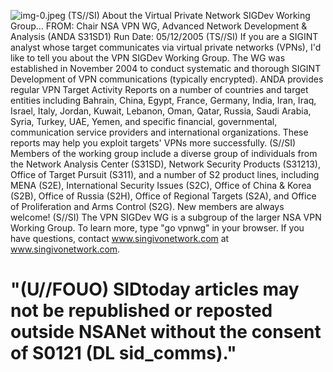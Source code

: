 ![img-0.jpeg](img-0.jpeg)
(TS//SI) About the Virtual Private Network SIGDev Working Group...
FROM:
Chair NSA VPN WG, Advanced Network Development \& Analysis (ANDA S31SD1)
Run Date: 05/12/2005
(TS//SI) If you are a SIGINT analyst whose target communicates via virtual private networks (VPNs), I'd like to tell you about the VPN SIGDev Working Group. The WG was established in November 2004 to conduct systematic and thorough SIGINT Development of VPN communications (typically encrypted). ANDA provides regular VPN Target Activity Reports on a number of countries and target entities including Bahrain, China, Egypt, France, Germany, India, Iran, Iraq, Israel, Italy, Jordan, Kuwait, Lebanon, Oman, Qatar, Russia, Saudi Arabia, Syria, Turkey, UAE, Yemen, and specific financial, governmental, communication service providers and international organizations. These reports may help you exploit targets' VPNs more successfully.
(S//SI) Members of the working group include a diverse group of individuals from the Network Analysis Center (S31SD), Network Security Products (S31213), Office of Target Pursuit (S311), and a number of S2 product lines, including MENA (S2E), International Security Issues (S2C), Office of China \& Korea (S2B), Office of Russia (S2H), Office of Regional Targets (S2A), and Office of Proliferation and Arms Control (S2G). New members are always welcome!
(S//SI) The VPN SIGDev WG is a subgroup of the larger NSA VPN Working Group. To learn more, type "go vpnwg" in your browser. If you have questions, contact www.singivonetwork.com at www.singivonetwork.com.

# "(U//FOUO) SIDtoday articles may not be republished or reposted outside NSANet without the consent of S0121 (DL sid_comms)."
